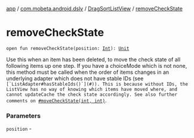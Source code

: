 [app](../../index.md) / [com.mobeta.android.dslv](../index.md) / [DragSortListView](index.md) / [removeCheckState](.)

# removeCheckState

`open fun removeCheckState(position: `[`Int`](https://kotlinlang.org/api/latest/jvm/stdlib/kotlin/-int/index.html)`): `[`Unit`](https://kotlinlang.org/api/latest/jvm/stdlib/kotlin/-unit/index.html)

Use this when an item has been deleted, to move the check state of all following items up one step. If you have a choiceMode which is not none, this method must be called when the order of items changes in an underlying adapter which does not have stable IDs (see ``[`ListAdapter#hasStableIds()`](#)). This is because without IDs, the ListView has no way of knowing which items have moved where, and cannot updateCache the check state accordingly. See also further comments on ``[`#moveCheckState(int, int)`](#).

### Parameters

`position` - 